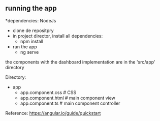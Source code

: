 

## running the app

*dependencies: NodeJs

- clone de repositpry
- in project director, install all dependencies:
   - npm install
- run the app
   - ng serve

the components with the dashboard implementation are in the 'src/app' directory


Directory:

- app
   - app.component.css        # CSS
   - app.component.html     # main component view
   - app.component.ts    # main component controller

Reference:
 https://angular.io/guide/quickstart
